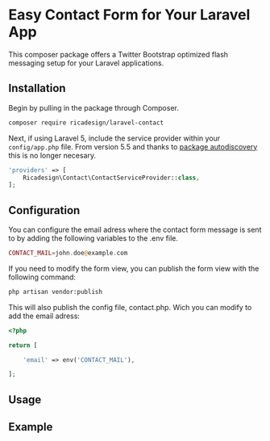 # Easy Contact Form for Your Laravel App

This composer package offers a Twitter Bootstrap optimized flash messaging setup for your Laravel applications.

## Installation

Begin by pulling in the package through Composer.

```bash
composer require ricadesign/laravel-contact
```



Next, if using Laravel 5, include the service provider within your `config/app.php` file. From version 5.5 and thanks to [package autodiscovery](https://laravel-news.com/package-auto-discovery) this is no longer necesary.
```php
'providers' => [
    Ricadesign\Contact\ContactServiceProvider::class,
];
```
## Configuration 

You can configure the email adress where the contact form message is sent to by adding the following variables to the .env file.

```php
CONTACT_MAIL=john.doe@example.com
```
If you need to modify the form view, you can publish the form view with the following command:

```bash
php artisan vendor:publish
```
This will also publish the config file, contact.php. Wich you can modify to add the email adress:

```php
<?php

return [

    'email' => env('CONTACT_MAIL'),

];
```

## Usage

## Example




